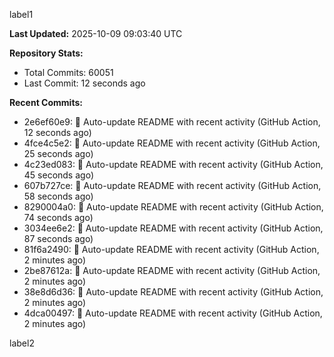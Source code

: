 
label1 
<!-- ACTIVITY_START -->
**Last Updated:** 2025-10-09 09:03:40 UTC

**Repository Stats:**
- Total Commits: 60051
- Last Commit: 12 seconds ago

**Recent Commits:**
- 2e6ef60e9: 🤖 Auto-update README with recent activity (GitHub Action, 12 seconds ago)
- 4fce4c5e2: 🤖 Auto-update README with recent activity (GitHub Action, 25 seconds ago)
- 4c23ed083: 🤖 Auto-update README with recent activity (GitHub Action, 45 seconds ago)
- 607b727ce: 🤖 Auto-update README with recent activity (GitHub Action, 58 seconds ago)
- 8290004a0: 🤖 Auto-update README with recent activity (GitHub Action, 74 seconds ago)
- 3034ee6e2: 🤖 Auto-update README with recent activity (GitHub Action, 87 seconds ago)
- 81f6a2490: 🤖 Auto-update README with recent activity (GitHub Action, 2 minutes ago)
- 2be87612a: 🤖 Auto-update README with recent activity (GitHub Action, 2 minutes ago)
- 38e8d6d36: 🤖 Auto-update README with recent activity (GitHub Action, 2 minutes ago)
- 4dca00497: 🤖 Auto-update README with recent activity (GitHub Action, 2 minutes ago)
<!-- ACTIVITY_END -->

label2
